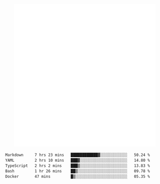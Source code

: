 <div align="center">
    <a href="https://konst.fish">
        <img src="https://raw.githubusercontent.com/konstfish/konstfish/master/fish.svg" alt="Logo" width="450"/>
    </a>
</div>

<!--START_SECTION:waka-->

```txt
Markdown     7 hrs 23 mins   ████████████▓░░░░░░░░░░░░   50.24 %
YAML         2 hrs 10 mins   ███▓░░░░░░░░░░░░░░░░░░░░░   14.80 %
TypeScript   2 hrs 2 mins    ███▒░░░░░░░░░░░░░░░░░░░░░   13.83 %
Bash         1 hr 26 mins    ██▒░░░░░░░░░░░░░░░░░░░░░░   09.78 %
Docker       47 mins         █▒░░░░░░░░░░░░░░░░░░░░░░░   05.35 %
```

<!--END_SECTION:waka-->
